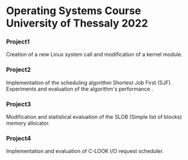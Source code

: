 # Operating Systems Course University of Thessaly 2022

### Project1 
Creation of a new Linux system call and modification of a kernel module.

### Project2 
Implementation of the scheduling algorithm Shortest Job First (SJF). Experiments and evaluation of the algorithm's performance .

### Project3 
Modification and statistical evaluation of the SLOB (Simple list of blocks) memory allocator.

### Project4 
Implementation and evaluation of C-LOOK I/O request scheduler.
